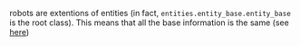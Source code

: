 robots are extentions of entities (in fact, `entities.entity_base.entity_base` is the root class). This means that all the base information is the same (see [here](entity_format.markdown))